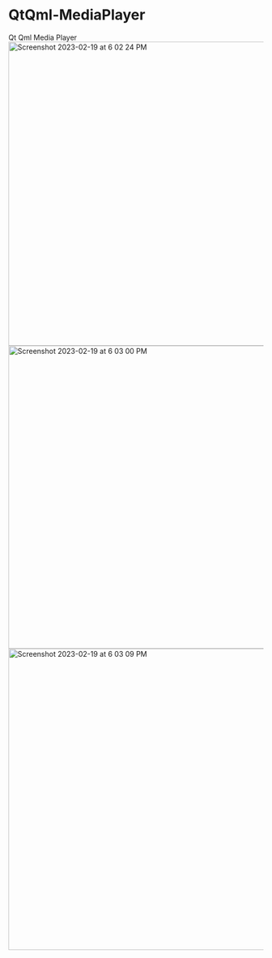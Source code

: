 # QtQml-MediaPlayer
Qt Qml Media Player
<img width="599" alt="Screenshot 2023-02-19 at 6 02 24 PM" src="https://user-images.githubusercontent.com/16518097/219960267-da855aea-003c-4933-8d94-02334f9c0f14.png">
<img width="597" alt="Screenshot 2023-02-19 at 6 03 00 PM" src="https://user-images.githubusercontent.com/16518097/219960270-9ec350a4-745e-4f8a-ad6f-9a6dd167ebe9.png">
<img width="594" alt="Screenshot 2023-02-19 at 6 03 09 PM" src="https://user-images.githubusercontent.com/16518097/219960272-35052e1b-50c3-4fcc-bf77-8874f938ad6b.png">
